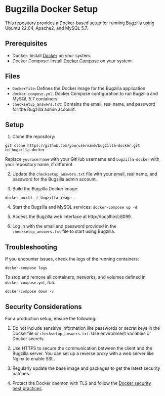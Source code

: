 # Bugzilla Docker Setup

This repository provides a Docker-based setup for running Bugzilla using Ubuntu 22.04, Apache2, and MySQL 5.7.

## Prerequisites

- Docker: Install [Docker](https://docs.docker.com/get-docker/) on your system.
- Docker Compose: Install [Docker Compose](https://docs.docker.com/compose/install/) on your system.

## Files

- `Dockerfile`: Defines the Docker image for the Bugzilla application.
- `docker-compose.yml`: Docker Compose configuration to run Bugzilla and MySQL 5.7 containers.
- `checksetup_answers.txt`: Contains the email, real name, and password for the Bugzilla admin account.

## Setup

1. Clone the repository:

```
git clone https://github.com/yourusername/bugzilla-docker.git
cd bugzilla-docker
```

Replace `yourusername` with your GitHub username and `bugzilla-docker` with your repository name, if different.

2. Update the `checksetup_answers.txt` file with your email, real name, and password for the Bugzilla admin account.

3. Build the Bugzilla Docker image:

`docker build -t bugzilla-image .`

4. Start the Bugzilla and MySQL services:
   `docker-compose up -d`

5. Access the Bugzilla web interface at http://localhost:8099.

6. Log in with the email and password provided in the `checksetup_answers.txt` file to start using Bugzilla.

## Troubleshooting

If you encounter issues, check the logs of the running containers:

`docker-compose logs`

To stop and remove all containers, networks, and volumes defined in `docker-compose.yml`, run:

`docker-compose down -v`

## Security Considerations

For a production setup, ensure the following:

1. Do not include sensitive information like passwords or secret keys in the Dockerfile or `checksetup_answers.txt`. Use environment variables or Docker secrets.

2. Use HTTPS to secure the communication between the client and the Bugzilla server. You can set up a reverse proxy with a web server like Nginx to enable SSL.

3. Regularly update the base image and packages to get the latest security patches.

4. Protect the Docker daemon with TLS and follow the [Docker security best practices](https://docs.docker.com/engine/security/).
